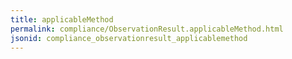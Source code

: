 ```yaml
---
title: applicableMethod
permalink: compliance/ObservationResult.applicableMethod.html
jsonid: compliance_observationresult_applicablemethod
---
```

